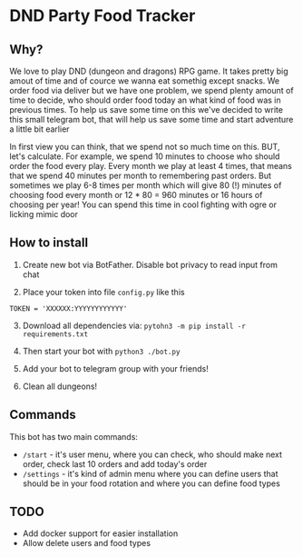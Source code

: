 #  DND Party Food Tracker

## Why?

We love to play DND (dungeon and dragons) RPG game. It takes pretty big amout of time and of cource we wanna eat somethig except snacks. We order food via deliver but we have one problem, we spend plenty amount of time to decide, who should order food today an what kind of food was in previous times. To help us save some time on this we've decided to write this small telegram bot, that will help us save some time and start adventure a little bit earlier

In first view you can think, that we spend not so much time on this. BUT, let's calculate. For example, we spend 10 minutes to choose who should order the food every play. Every month we play at least 4 times, that means that we spend 40 minutes per month to remembering past orders. But sometimes we play 6-8 times per month which will give 80 (!) minutes of choosing food every month or 12 * 80 = 960 minutes or 16 hours of choosing per year! You can spend this time in cool fighting with ogre or licking mimic door

## How to install

1. Create new bot via BotFather. Disable bot privacy to read input from chat

2. Place your token into file `config.py` like this

```TOKEN = 'XXXXXX:YYYYYYYYYYYY'```

3. Download all dependencies via: ```pytohn3 -m pip install -r requirements.txt```

4. Then start your bot with ```python3 ./bot.py```

5. Add your bot to telegram group with your friends!

6. Clean all dungeons!


## Commands

This bot has two main commands:

 * ```/start``` - it's user menu, where you can check, who should make next order, check last 10 orders and add today's order
 * ```/settings``` - it's kind of admin menu where you can define users that should be in your food rotation and where you can define food types

## TODO

 * Add docker support for easier installation
 * Allow delete users and food types
